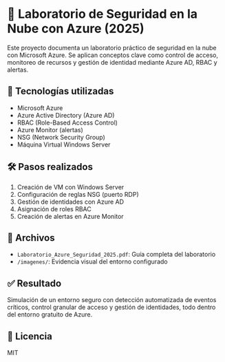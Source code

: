 # 🔐 Laboratorio de Seguridad en la Nube con Azure (2025)

Este proyecto documenta un laboratorio práctico de seguridad en la nube con Microsoft Azure. Se aplican conceptos clave como control de acceso, monitoreo de recursos y gestión de identidad mediante Azure AD, RBAC y alertas.

## 🚀 Tecnologías utilizadas
- Microsoft Azure
- Azure Active Directory (Azure AD)
- RBAC (Role-Based Access Control)
- Azure Monitor (alertas)
- NSG (Network Security Group)
- Máquina Virtual Windows Server

## 🛠️ Pasos realizados
1. Creación de VM con Windows Server
2. Configuración de reglas NSG (puerto RDP)
3. Gestión de identidades con Azure AD
4. Asignación de roles RBAC
5. Creación de alertas en Azure Monitor

## 📎 Archivos
- `Laboratorio_Azure_Seguridad_2025.pdf`: Guía completa del laboratorio
- `/imagenes/`: Evidencia visual del entorno configurado

## ✅ Resultado
Simulación de un entorno seguro con detección automatizada de eventos críticos, control granular de acceso y gestión de identidades, todo dentro del entorno gratuito de Azure.

## 📘 Licencia
MIT
